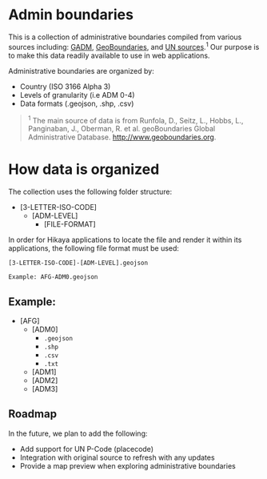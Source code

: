 # Admin boundaries

This is a collection of administrative boundaries compiled from various sources including: [GADM](https://gadm.org), [GeoBoundaries](https://www.geoboundaries.org/), and [UN sources](https://data.humdata.org/).<sup>1</sup> Our purpose is to make this data readily available to use in web applications.

 Administrative boundaries are organized by: 
 * Country (ISO 3166 Alpha 3)
 * Levels of granularity (i.e ADM 0-4)
 * Data formats (.geojson, .shp, .csv)

> <sup>1</sup> The main source of data is from Runfola, D., Seitz, L., Hobbs, L., Panginaban, J., Oberman, R. et al. geoBoundaries Global Administrative Database. http://www.geoboundaries.org.

# How data is organized

The collection uses the following folder structure:

- [3-LETTER-ISO-CODE]
    - [ADM-LEVEL]
        - [FILE-FORMAT]

In order for Hikaya applications to locate the file and render it within its applications, the following file format must be used:
```
[3-LETTER-ISO-CODE]-[ADM-LEVEL].geojson

Example: AFG-ADM0.geojson
```

## Example:

- [AFG]
    - [ADM0]
        - `.geojson`
        - `.shp`
        - `.csv`
        - `.txt`
    - [ADM1]
    - [ADM2]
    - [ADM3]

## Roadmap

In the future, we plan to add the following:
* Add support for UN P-Code (placecode)
* Integration with original source to refresh with any updates
* Provide a map preview when exploring administrative boundaries